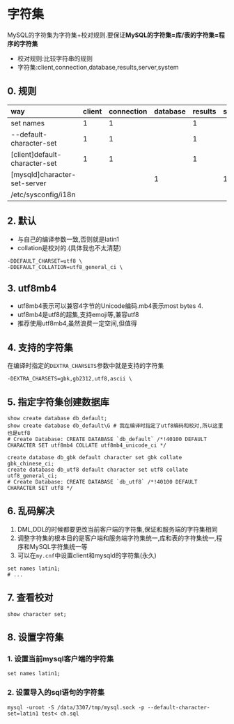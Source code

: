 # 字符集
MySQL的字符集为字符集+校对规则.要保证**MySQL的字符集=库/表的字符集=程序的字符集**
+ 校对规则:比较字符串的规则
+ 字符集:client,connection,database,results,server,system
## 0. 规则
| way                             | client | connection | database | results | server | system |
| :---                            | :---   |  :----     | :----    | :---    | :---   | :---   | 
| set names                       | 1      | 1          |          |       1 |        |        | 
| --default-character-set         | 1      | 1          |          |       1 |        |        | 
| \[client\]default-character-set | 1      | 1          |          |       1 |        |        | 
| \[mysqld\]character-set-server  |        |            |    1     |         |   1    |        | 
| /etc/sysconfig/i18n             |        |            |          |         |        |   1    | 
## 2. 默认
+ 与自己的编译参数一致,否则就是latin1
+ collation是校对的.(具体我也不太清楚)
```
-DDEFAULT_CHARSET=utf8 \
-DDEFAULT_COLLATION=utf8_general_ci \
```
## 3. utf8mb4
+ utf8mb4表示可以兼容4字节的Unicode编码.mb4表示most bytes 4.
+ utf8mb4是utf8的超集,支持emoji等,兼容utf8
+ 推荐使用utf8mb4,虽然浪费一定空间,但值得
## 4. 支持的字符集
在编译时指定的`DEXTRA_CHARSETS`参数中就是支持的字符集
```
-DEXTRA_CHARSETS=gbk,gb2312,utf8,ascii \
```
## 5. 指定字符集创建数据库
```
show create database db_default;
show create database db_default\G # 我在编译时指定了utf8编码和校对,所以这里也是utf8
# Create Database: CREATE DATABASE `db_default` /*!40100 DEFAULT CHARACTER SET utf8mb4 COLLATE utf8mb4_unicode_ci */

create database db_gbk default character set gbk collate gbk_chinese_ci;
create database db_utf8 default character set utf8 collate utf8_general_ci;
# Create Database: CREATE DATABASE `db_utf8` /*!40100 DEFAULT CHARACTER SET utf8 */
```
## 6. 乱码解决
1. DML,DDL的时候都要更改当前客户端的字符集,保证和服务端的字符集相同
2. 调整字符集的根本目的是客户端和服务端字符集统一,库和表的字符集统一,程序和MySQL字符集统一等
3. 可以在`my.cnf`中设置client和mysqld的字符集(永久)
```
set names latin1; 
# ...
```
## 7. 查看校对
```
show character set;
```
## 8. 设置字符集
### 1. 设置当前mysql客户端的字符集
```
set names latin1; 
```
### 2. 设置导入的sql语句的字符集
```
mysql -uroot -S /data/3307/tmp/mysql.sock -p --default-character-set=latin1 test< ch.sql
```
